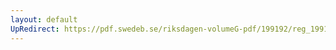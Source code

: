 ```yaml
---
layout: default
UpRedirect: https://pdf.swedeb.se/riksdagen-volumeG-pdf/199192/reg_199192/reg_199192_0237.pdf
---
```

